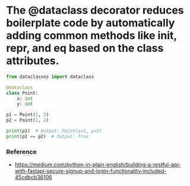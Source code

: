 # The @dataclass decorator reduces boilerplate code by automatically adding common methods like __init__, __repr__, and __eq__ based on the class attributes.
```python
from dataclasses import dataclass

@dataclass
class Point:
    x: int
    y: int

p1 = Point(1, 2)
p2 = Point(1, 2)

print(p1)  # Output: Point(x=1, y=2)
print(p1 == p2)  # Output: True
```


### Reference
- https://medium.com/python-in-plain-english/building-a-restful-api-with-fastapi-secure-signup-and-login-functionality-included-45cdbcb36106